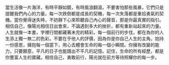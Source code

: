 當生活像一片海洋，有時平靜如鏡，有時風浪翻滾。不要害怕那些風暴，它們只是提醒我們內心的力量。每一次跌倒都是成長的契機，每一次失落都是重拾勇氣的契機。當你覺得迷失時，不妨靜下心來聆聽自己內心的聲音，那是你最真實的指引。相信自己，像陽光相信日出會來，不論遇到多大的挫折，都有重新站起來的力量。人生就像一本書，字裡行間都藏著未完的精彩。每一個前行的步伐，都在為你的人生添上獨一無二的色彩。不要在乎他人的評價，因為你是你自己人生的主角。抱持一份感恩，擁抱每一個當下，用心去體會生命的每一個小瞬間。你擁有改變的能力，只要願意，平凡的日子也能譜出不平凡的記憶。記住，生命的所有經歷，都是你豐富人生的寶藏。相信自己，勇敢前行，陽光就在前方等待照耀你的每一步。